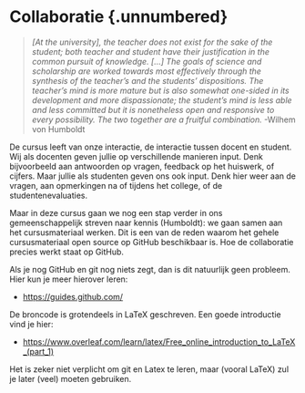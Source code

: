 # Collaboratie {.unnumbered}

> *[At the university], the teacher does not exist for the sake of the student;
> both teacher and student have their justification in the common pursuit of
> knowledge. […] The goals of science and scholarship are worked towards most
> effectively through the synthesis of the teacher’s and the students’
> dispositions. The teacher’s mind is more mature but is also somewhat one-sided
> in its development and more dispassionate; the student’s mind is less able and
> less committed but it is nonetheless open and responsive to every possibility.
> The two together are a fruitful combination.* -Wilhem von Humboldt

De cursus leeft van onze interactie, de interactie tussen docent en student.
Wij als docenten geven jullie op verschillende manieren input.
Denk bijvoorbeeld aan antwoorden op vragen, feedback op het huiswerk, of cijfers.
Maar jullie als studenten geven ons ook input.
Denk hier weer aan de vragen, aan opmerkingen na of tijdens het college, of de
studentenevaluaties.

Maar in deze cursus gaan we nog een stap verder in ons gemeenschappelijk streven
naar kennis (Humboldt): we gaan samen aan het cursusmateriaal werken.
Dit is een van de reden waarom het gehele cursusmateriaal open source op GitHub
beschikbaar is.
Hoe de collaboratie precies werkt staat op GitHub.

Als je nog GitHub en git nog niets zegt, dan is dit natuurlijk geen probleem. 
Hier kun je meer hierover leren:

-   <https://guides.github.com/>

De broncode is grotendeels in LaTeX geschreven.
Een goede introductie vind je hier:

-   <https://www.overleaf.com/learn/latex/Free_online_introduction_to_LaTeX_(part_1)>


Het is zeker niet verplicht om git en Latex te leren, maar (vooral LaTeX) zul je
later (veel) moeten gebruiken.
